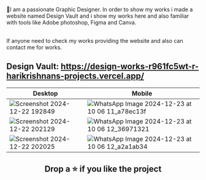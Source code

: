 🎨I am a passionate Graphic Designer. In order to show my works i made a website named Design Vault and i show my works here and also familiar with tools like Adobe photoshop, Figma and Canva.

<br>If anyone need to check my works providing the website and also can contact me for works.

## Design Vault: https://design-works-r961fc5wt-r-harikrishnans-projects.vercel.app/
| Desktop | Mobile |
|--|--|
| ![Screenshot 2024-12-22 192849](https://github.com/user-attachments/assets/ebb43750-47ce-4bba-95e2-afdcb854f7fc)|![WhatsApp Image 2024-12-23 at 10 06 11_a78ec13f](https://github.com/user-attachments/assets/aa3a64bd-759d-4fe2-b63f-1b86dc5fbf7a)|
| ![Screenshot 2024-12-22 202129](https://github.com/user-attachments/assets/b479144d-fe98-40c4-8555-adf26353bb77)|![WhatsApp Image 2024-12-23 at 10 06 12_36971321](https://github.com/user-attachments/assets/c6a0eb01-121d-4366-8464-e98ee8607c03)|
| ![Screenshot 2024-12-22 202025](https://github.com/user-attachments/assets/de96055c-4ef5-4cc0-85d2-80ee31e82ba8)|![WhatsApp Image 2024-12-23 at 10 06 12_a2a1ab34](https://github.com/user-attachments/assets/3fbc46ca-29e2-45fc-820a-bba889424f29)|

## <div align="center"> Drop a ⭐ if you like the project</div>
